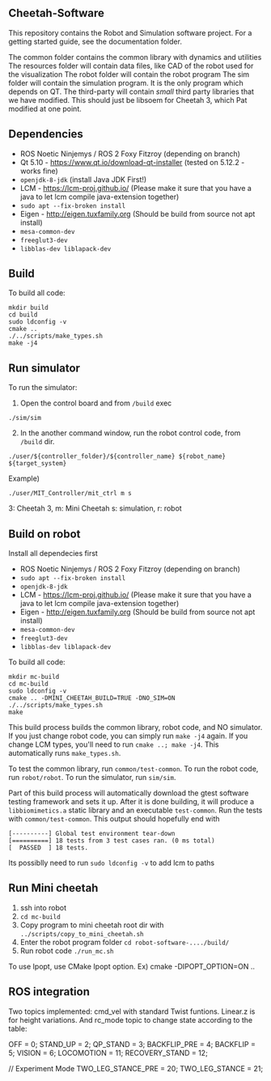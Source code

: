 ## Cheetah-Software
This repository contains the Robot and Simulation software project.  For a getting started guide, see the documentation folder.

The common folder contains the common library with dynamics and utilities
The resources folder will contain data files, like CAD of the robot used for the visualization
The robot folder will contain the robot program
The sim folder will contain the simulation program. It is the only program which depends on QT.
The third-party will contain *small* third party libraries that we have modified. This should just be libsoem for Cheetah 3, which Pat modified at one point.

## Dependencies

- ROS Noetic Ninjemys / ROS 2 Foxy Fitzroy (depending on branch)
- Qt 5.10 - https://www.qt.io/download-qt-installer (tested on 5.12.2 - works fine)
- `openjdk-8-jdk` (install Java JDK First!)
- LCM - https://lcm-proj.github.io/ (Please make it sure that you have a java to let lcm compile java-extension together)
- `sudo apt --fix-broken install`
- Eigen - http://eigen.tuxfamily.org (Should be build from source not apt install)
- `mesa-common-dev`
- `freeglut3-dev`
- `libblas-dev liblapack-dev`

## Build
To build all code:
```
mkdir build
cd build
sudo ldconfig -v
cmake ..
./../scripts/make_types.sh
make -j4
```

## Run simulator
To run the simulator:
1. Open the control board and from `/build` exec
```
./sim/sim
```
2. In the another command window, run the robot control code, from `/build` dir.
```
./user/${controller_folder}/${controller_name} ${robot_name} ${target_system}
```
Example)
```
./user/MIT_Controller/mit_ctrl m s
```
3: Cheetah 3, m: Mini Cheetah
s: simulation, r: robot

## Build on robot

Install all dependecies first 

- ROS Noetic Ninjemys / ROS 2 Foxy Fitzroy (depending on branch)
- `sudo apt --fix-broken install`
- `openjdk-8-jdk`
- LCM - https://lcm-proj.github.io/ (Please make it sure that you have a java to let lcm compile java-extension together)
- Eigen - http://eigen.tuxfamily.org (Should be build from source not apt install)
- `mesa-common-dev`
- `freeglut3-dev`
- `libblas-dev liblapack-dev`


To build all code:
```
mkdir mc-build
cd mc-build
sudo ldconfig -v
cmake .. -DMINI_CHEETAH_BUILD=TRUE -DNO_SIM=ON
./../scripts/make_types.sh
make
```

This build process builds the common library, robot code, and NO simulator. If you just change robot code, you can simply run `make -j4` again. If you change LCM types, you'll need to run `cmake ..; make -j4`. This automatically runs `make_types.sh`.

To test the common library, run `common/test-common`. To run the robot code, run `robot/robot`. To run the simulator, run `sim/sim`.

Part of this build process will automatically download the gtest software testing framework and sets it up. After it is done building, it will produce a `libbiomimetics.a` static library and an executable `test-common`.  Run the tests with `common/test-common`. This output should hopefully end with

```
[----------] Global test environment tear-down
[==========] 18 tests from 3 test cases ran. (0 ms total)
[  PASSED  ] 18 tests.
```

Its possiblly need to run 
`
sudo ldconfig -v
`
to add lcm to paths

## Run Mini cheetah
1. ssh into robot
2. `cd mc-build`
3. Copy program to mini cheetah root dir with `../scripts/copy_to_mini_cheetah.sh`
4. Enter the robot program folder `cd robot-software-..../build/`
5. Run robot code `./run_mc.sh` 

To use Ipopt, use CMake Ipopt option. Ex) cmake -DIPOPT_OPTION=ON ..

## ROS integration

Two topics implemented: cmd_vel with standard Twist funtions. Linear.z is for height variations. And rc_mode topic to change state according to the table:

OFF = 0; STAND_UP = 2; QP_STAND = 3; BACKFLIP_PRE = 4; BACKFLIP = 5; VISION = 6; LOCOMOTION = 11; RECOVERY_STAND = 12;

// Experiment Mode TWO_LEG_STANCE_PRE = 20; TWO_LEG_STANCE = 21;
